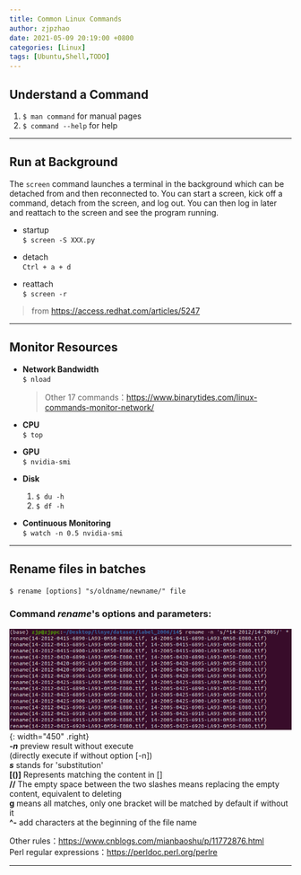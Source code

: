```yaml
---
title: Common Linux Commands
author: zjpzhao
date: 2021-05-09 20:19:00 +0800
categories: [Linux]
tags: [Ubuntu,Shell,TODO]
---
```


## Understand a Command
1. `$ man command` for manual pages
2. `$ command --help` for help

---

## Run at Background
The `screen` command launches a terminal in the background which can be detached from and then reconnected to. You can start a screen, kick off a command, detach from the screen, and log out. You can then log in later and reattach to the screen and see the program running.

- startup  
    `$ screen -S XXX.py`
- detach  
    `Ctrl + a + d`

- reattach  
    `$ screen -r`

>from <https://access.redhat.com/articles/5247>

---


## Monitor Resources  
- **Network Bandwidth**  
    `$ nload`
    > Other 17 commands：<https://www.binarytides.com/linux-commands-monitor-network/>

- **CPU**  
    `$ top`

- **GPU**  
    `$ nvidia-smi`

- **Disk**  
  1. `$ du -h`
  2. `$ df -h`

- **Continuous Monitoring**  
    `$ watch -n 0.5 nvidia-smi` 

---

## Rename files in batches
`$ rename [options] "s/oldname/newname/" file`  
### Command ***rename***'s options and parameters:
![rename result](/assets/img/2021-05-09-Linux-utils/2021-05-09-23-01-31.png){: width="450" .right}  
***-n*** preview result without execute  
(directly execute if without option [-n])  
***s*** stands for 'substitution'  
**[()]** Represents matching the content in []  
**//** The empty space between the two slashes means replacing the empty content, equivalent to deleting  
**g** means all matches, only one bracket will be matched by default if without it  
**^-** add characters at the beginning of the file name  

Other rules：<https://www.cnblogs.com/mianbaoshu/p/11772876.html>  
Perl regular expressions：<https://perldoc.perl.org/perlre>


---

